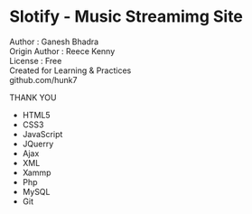 # Slotify - Music Streamimg Site
 Author : Ganesh Bhadra       
 Origin Author : Reece Kenny        
 License : Free     
 Created for Learning & Practices  
 github.com/hunk7     

THANK YOU

- HTML5 
- CSS3
- JavaScript
- JQuerry
- Ajax
- XML
- Xammp
- Php
- MySQL
- Git

